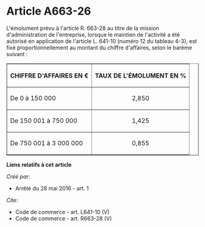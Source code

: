 # Article A663-26

L'émolument prévu à l'article R. 663-28 au titre de la mission d'administration de l'entreprise, lorsque le maintien de
l'activité a été autorisé en application de l'article L. 641-10 (numéro 12 du tableau 4-3), est fixé proportionnellement au
montant du chiffre d'affaires, selon le barème suivant : 

<table align="center" border="1" width="710">
  <tbody>
    <tr>
      <th>

CHIFFRE D'AFFAIRES EN € 

</th>
      <th>

TAUX DE L'ÉMOLUMENT EN % 

</th>
    </tr>
    <tr>
      <td valign="middle" align="left">

De 0 à 150 000 

</td>
      <td align="center" valign="middle">

2,850 

</td>
    </tr>
    <tr>
      <td valign="middle" align="left">

De 150 001 à 750 000 

</td>
      <td valign="middle" align="center">

1,425 

</td>
    </tr>
    <tr>
      <td align="left" valign="middle">

De 750 001 à 3 000 000 

</td>
      <td valign="middle" align="center">

0,855

</td>
    </tr>
  </tbody>
</table>

**Liens relatifs à cet article**

_Créé par_:

  - Arrêté du 28 mai 2016 - art. 1

_Cite_:

  - Code de commerce - art. L641-10 (V)
  - Code de commerce - art. R663-28 (V)
